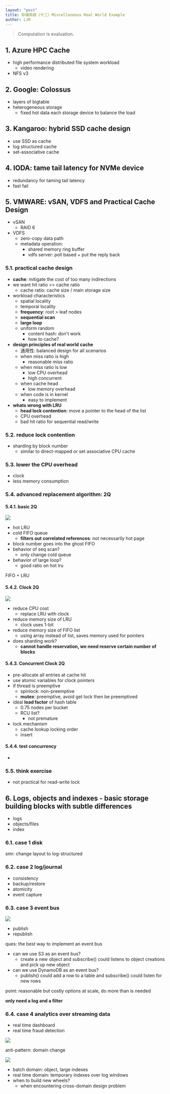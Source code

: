 ```yaml
---
layout: "post"
title: 存储系统（十二）Miscellaneous Real World Example
author: LJR
---
```


> Computation is evaluation.

## 1. Azure HPC Cache

+ high performance distributed file system workload
  + video rendering
+ NFS v3

## 2. Google: Colossus

+ layers of bigtable
+ heterogeneous storage
  + fixed hot data each storage device to balance the load

## 3. Kangaroo: hybrid SSD cache design

+ use SSD as cache
+ log structured cache
+ set-associative cache

## 4. IODA: tame tail latency for NVMe device

+ redundancy for taming tail latency
+ fast fail

## 5. VMWARE: vSAN, VDFS and Practical Cache Design

+ vSAN
  + RAID 6
+ VDFS
  + zero-copy data path
  + metadata operation:
    + shared memory ring buffer
    + vdfs server: poll based + put the reply back

### 5.1. practical cache design

+ **cache**: mitigate the cost of too many indirections
+ we want hit ratio >> cache ratio
  + cache ratio: cache size / main storage size
+ workload characteristics
  + spatial locality
  + temporal locality
  + **frequency**: root > leaf nodes
  + **sequential scan**
  + **large loop**
  + uniform random
    + content hash: don't work
    + how to cache?
+ **design principles of real world cache**
  + 通用性: balanced design for all scenarios
  + when miss ratio is high
    + reasonable miss ratio
  + when miss ratio is low
    + low CPU overhead
    + high concurrent
  + when cache head
    + low memory overhead
  + when code is in kernel
    + easy to implement
+ **whats wrong with LRU**
  + **head lock contention**: move a pointer to the head of the list
  + CPU overhead
  + bad hit ratio for sequential read/write

### 5.2. reduce lock contention

+ sharding by block number
  + similar to direct-mapped or set associative CPU cache

### 5.3. lower the CPU overhead

+ clock
+ less memory consumption

### 5.4. advanced replacement algorithm: 2Q

#### 5.4.1. basic 2Q

![](/assets/images/ss/12-1.png)

+ hot LRU
+ cold FIFO queue
  + **filters out correlated references**: not necessarily hot page
+ block number goes into the ghost FIFO
+ behavior of seq scan?
  + only change cold queue
+ behavior of large loop?
  + good ratio on hot lru

FIFO + LRU

#### 5.4.2. Clock 2Q

![](/assets/images/ss/12-2.png)

+ reduce CPU cost
  + replace LRU with clock
+ reduce memory size of LRU
  + clock uses 1-bit
+ reduce memory size of FIFO list
  + using array instead of list, saves memory used for pointers
+ does sharding work?
  + **cannot handle reservation, we need reserve certain number of blocks**

#### 5.4.3. Concurrent Clock 2Q

+ pre-allocate all entries at cache hit
+ use atomic variables for clock pointers
+ if thread is preemptive
  + spinlock: non-preemptive
  + **mutex**: preemptive, avoid get lock then be preemptived
+ ideal **load factor** of hash table
  + 0.75 nodes per bucket
  + RCU list?
    +  not premature
+ lock mechanism
  + cache lookup locking order
  + insert

#### 5.4.4. test concurrency

+ 


### 5.5. think exercise

+ not practical for read-write lock

## 6. Logs, objects and indexes - basic storage building blocks with subtle differences

+ logs
+ objects/files
+ index

### 6.1. case 1 disk

smr: change layout to log-structured

### 6.2. case 2 log/journal

+ consistency
+ backup/restore
+ atomicity
+ event capture

### 6.3. case 3 event bus

![](/assets/images/ss/12-3.png)

+ publish
+ republish

ques: the best way to implement an event bus

+ can we use S3 as an event bus?
  + create a new object and subscribe() could listens to object creations and pick up new object
+ can we use DynamoDB as an event bus?
  + publish() could add a row to a table and subscribe() could listen for new rows

point: reasonable but costly options at scale, do more than is needed

**only need a log and a filter**

### 6.4. case 4 analytics over streaming data

+ real time dashboard
+ real time fraud detection

![](/assets/images/ss/12-4.png)

anti-pattern: domain change

![](/assets/images/ss/12-5.png)

+ batch domain: object, large indexes
+ real time domain: temporary indexes over log windows
+ when to build new wheels?
  + when encountering cross-domain design problem
